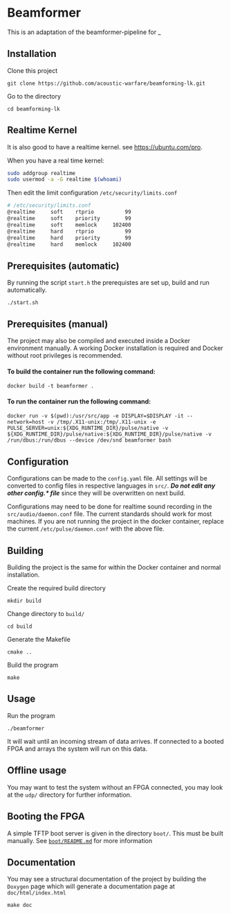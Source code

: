 # Beamformer 

This is an adaptation of the beamformer-pipeline for _

## Installation

Clone this project

    git clone https://github.com/acoustic-warfare/beamforming-lk.git

Go to the directory

    cd beamforming-lk

## Realtime Kernel

It is also good to have a realtime kernel. see https://ubuntu.com/pro.

When you have a real time kernel:
```bash
sudo addgroup realtime
sudo usermod -a -G realtime $(whoami)
```

Then edit the limit configuration `/etc/security/limits.conf`
```bash
# /etc/security/limits.conf
@realtime     soft    rtprio          99
@realtime     soft    priority        99
@realtime     soft    memlock     102400
@realtime     hard    rtprio          99
@realtime     hard    priority        99
@realtime     hard    memlock     102400
```
## Prerequisites (automatic)
By running the script `start.h` the prerequistes are set up, build and run automatically.

    ./start.sh

## Prerequisites (manual)

The project may also be compiled and executed inside a Docker environment manually. A working Docker installation is required and Docker without root privileges is recommended. 

#### To build the container run the following command:

    docker build -t beamformer .

#### To run the container run the following command:

    docker run -v $(pwd):/usr/src/app -e DISPLAY=$DISPLAY -it --network=host -v /tmp/.X11-unix:/tmp/.X11-unix -e PULSE_SERVER=unix:${XDG_RUNTIME_DIR}/pulse/native -v ${XDG_RUNTIME_DIR}/pulse/native:${XDG_RUNTIME_DIR}/pulse/native -v /run/dbus:/run/dbus --device /dev/snd beamformer bash

## Configuration

Configurations can be made to the `config.yaml` file. All settings will be converted to config files in respective languages in `src/`. ***Do not edit any other config.\* file*** since they will be overwritten on next build.

Configurations may need to be done for realtime sound recording in the `src/audio/daemon.conf` file. The current standards should work for most machines. 
If you are not running the project in the docker container, replace the current `/etc/pulse/daemon.conf` with the above file.

## Building

Building the project is the same for within the Docker container and normal installation. 


Create the required build directory

    mkdir build

Change directory to `build/`

    cd build

Generate the Makefile

    cmake ..

Build the program

    make

## Usage

Run the program

    ./beamformer

It will wait until an incoming stream of data arrives. If connected to a booted FPGA and arrays the system will run on this data. 

## Offline usage 
You may want to test the system without an FPGA connected, you may look at the
`udp/` directory for further information. 

## Booting the FPGA
A simple TFTP boot server is given in the directory `boot/`. This must be built manually. See [`boot/README.md`](https://github.com/acoustic-warfare/beamforming-lk/tree/main/boot) for more information

## Documentation
You may see a structural documentation of the project by building the `Doxygen`
page which will generate a documentation page at `doc/html/index.html`

    make doc





